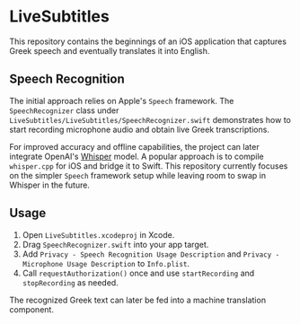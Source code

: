 # LiveSubtitles

This repository contains the beginnings of an iOS application that captures Greek speech and eventually translates it into English.

## Speech Recognition

The initial approach relies on Apple's `Speech` framework. The `SpeechRecognizer` class under `LiveSubtitles/LiveSubtitles/SpeechRecognizer.swift` demonstrates how to start recording microphone audio and obtain live Greek transcriptions.

For improved accuracy and offline capabilities, the project can later integrate OpenAI's [Whisper](https://github.com/openai/whisper) model. A popular approach is to compile `whisper.cpp` for iOS and bridge it to Swift. This repository currently focuses on the simpler `Speech` framework setup while leaving room to swap in Whisper in the future.

## Usage

1. Open `LiveSubtitles.xcodeproj` in Xcode.
2. Drag `SpeechRecognizer.swift` into your app target.
3. Add `Privacy - Speech Recognition Usage Description` and `Privacy - Microphone Usage Description` to `Info.plist`.
4. Call `requestAuthorization()` once and use `startRecording` and `stopRecording` as needed.

The recognized Greek text can later be fed into a machine translation component.

